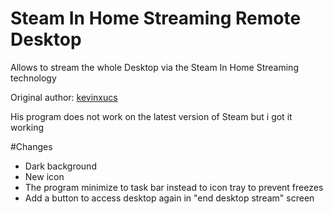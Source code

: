 Steam In Home Streaming Remote Desktop
======================================

Allows to stream the whole Desktop via the Steam In Home Streaming technology

Original author: [kevinxucs](https://github.com/kevinxucs/steam-remote-desktop)

His program does not work on the latest version of Steam but i got it working

#Changes
- Dark background
- New icon
- The program minimize to task bar instead to icon tray to prevent freezes
- Add a button to access desktop again in "end desktop stream" screen
